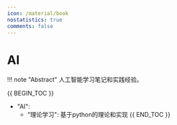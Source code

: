 ```yaml
---
icon: /material/book
nostatistics: true
comments: false
---
```


# AI

!!! note "Abstract"
    人工智能学习笔记和实践经验。

{{ BEGIN_TOC }}
- "AI":
    - "理论学习": 基于python的理论和实现
{{ END_TOC }}

